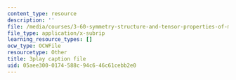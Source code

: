 ```yaml
---
content_type: resource
description: ''
file: /media/courses/3-60-symmetry-structure-and-tensor-properties-of-materials-fall-2005/05aee3000174588c94c646c61cebb2e0_IPTyKqZpbCM.vtt
file_type: application/x-subrip
learning_resource_types: []
ocw_type: OCWFile
resourcetype: Other
title: 3play caption file
uid: 05aee300-0174-588c-94c6-46c61cebb2e0
---
```

